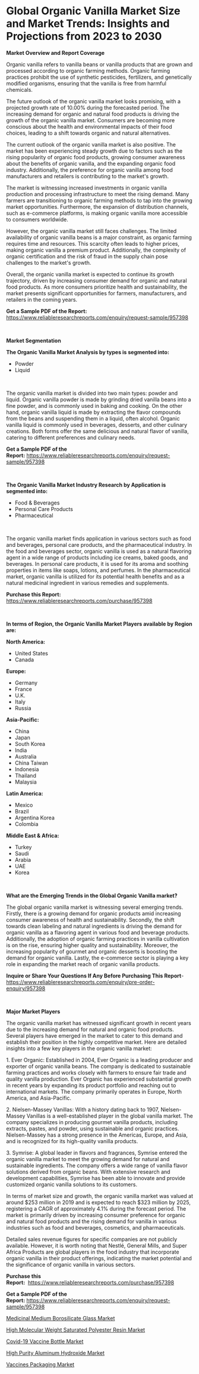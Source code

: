 <p><h1>Global Organic Vanilla Market Size and Market Trends: Insights and Projections from 2023 to 2030</h1></p><p><strong>Market Overview and Report Coverage</strong></p>
<p><p>Organic vanilla refers to vanilla beans or vanilla products that are grown and processed according to organic farming methods. Organic farming practices prohibit the use of synthetic pesticides, fertilizers, and genetically modified organisms, ensuring that the vanilla is free from harmful chemicals.</p><p>The future outlook of the organic vanilla market looks promising, with a projected growth rate of 10.00% during the forecasted period. The increasing demand for organic and natural food products is driving the growth of the organic vanilla market. Consumers are becoming more conscious about the health and environmental impacts of their food choices, leading to a shift towards organic and natural alternatives.</p><p>The current outlook of the organic vanilla market is also positive. The market has been experiencing steady growth due to factors such as the rising popularity of organic food products, growing consumer awareness about the benefits of organic vanilla, and the expanding organic food industry. Additionally, the preference for organic vanilla among food manufacturers and retailers is contributing to the market's growth.</p><p>The market is witnessing increased investments in organic vanilla production and processing infrastructure to meet the rising demand. Many farmers are transitioning to organic farming methods to tap into the growing market opportunities. Furthermore, the expansion of distribution channels, such as e-commerce platforms, is making organic vanilla more accessible to consumers worldwide.</p><p>However, the organic vanilla market still faces challenges. The limited availability of organic vanilla beans is a major constraint, as organic farming requires time and resources. This scarcity often leads to higher prices, making organic vanilla a premium product. Additionally, the complexity of organic certification and the risk of fraud in the supply chain pose challenges to the market's growth.</p><p>Overall, the organic vanilla market is expected to continue its growth trajectory, driven by increasing consumer demand for organic and natural food products. As more consumers prioritize health and sustainability, the market presents significant opportunities for farmers, manufacturers, and retailers in the coming years.</p></p>
<p><strong>Get a Sample PDF of the Report:</strong> <a href="https://www.reliableresearchreports.com/enquiry/request-sample/957398">https://www.reliableresearchreports.com/enquiry/request-sample/957398</a></p>
<p>&nbsp;</p>
<p><strong>Market Segmentation</strong></p>
<p><strong>The Organic Vanilla Market Analysis by types is segmented into:</strong></p>
<p><ul><li>Powder</li><li>Liquid</li></ul></p>
<p>&nbsp;</p>
<p><p>The organic vanilla market is divided into two main types: powder and liquid. Organic vanilla powder is made by grinding dried vanilla beans into a fine powder, and is commonly used in baking and cooking. On the other hand, organic vanilla liquid is made by extracting the flavor compounds from the beans and suspending them in a liquid, often alcohol. Organic vanilla liquid is commonly used in beverages, desserts, and other culinary creations. Both forms offer the same delicious and natural flavor of vanilla, catering to different preferences and culinary needs.</p></p>
<p><strong>Get a Sample PDF of the Report:</strong>&nbsp;<a href="https://www.reliableresearchreports.com/enquiry/request-sample/957398">https://www.reliableresearchreports.com/enquiry/request-sample/957398</a></p>
<p>&nbsp;</p>
<p><strong>The Organic Vanilla Market Industry Research by Application is segmented into:</strong></p>
<p><ul><li>Food & Beverages</li><li>Personal Care Products</li><li>Pharmaceutical</li></ul></p>
<p>&nbsp;</p>
<p><p>The organic vanilla market finds application in various sectors such as food and beverages, personal care products, and the pharmaceutical industry. In the food and beverages sector, organic vanilla is used as a natural flavoring agent in a wide range of products including ice creams, baked goods, and beverages. In personal care products, it is used for its aroma and soothing properties in items like soaps, lotions, and perfumes. In the pharmaceutical market, organic vanilla is utilized for its potential health benefits and as a natural medicinal ingredient in various remedies and supplements.</p></p>
<p><strong>Purchase this Report:</strong>&nbsp; <a href="https://www.reliableresearchreports.com/purchase/957398">https://www.reliableresearchreports.com/purchase/957398</a></p>
<p>&nbsp;</p>
<p><strong>In terms of Region, the Organic Vanilla Market Players available by Region are:</strong></p>
<p>
    <p> <strong> North America: </strong>
        <ul>
            <li>United States</li>
            <li>Canada</li>
        </ul>
        </p> 
    <p> <strong> Europe: </strong>
        <ul>
            <li>Germany</li>
            <li>France</li>
            <li>U.K.</li>
            <li>Italy</li>
            <li>Russia</li>
        </ul>
        </p> 
    <p> <strong> Asia-Pacific: </strong>
        <ul>
            <li>China</li>
            <li>Japan</li>
            <li>South Korea</li>
            <li>India</li>
            <li>Australia</li>
            <li>China Taiwan</li>
            <li>Indonesia</li>
            <li>Thailand</li>
            <li>Malaysia</li>
        </ul>
        </p> 
    <p> <strong> Latin America: </strong>
        <ul>
            <li>Mexico</li>
            <li>Brazil</li>
            <li>Argentina Korea</li>
            <li>Colombia</li>
        </ul>
        </p> 
    <p> <strong> Middle East & Africa: </strong>
        <ul>
            <li>Turkey</li>
            <li>Saudi</li>
            <li>Arabia</li>
            <li>UAE</li>
            <li>Korea</li>
        </ul>
    </p>
    </p>
<p>&nbsp;</p>
<p><strong>What are the Emerging Trends in the Global Organic Vanilla market?</strong></p>
<p><p>The global organic vanilla market is witnessing several emerging trends. Firstly, there is a growing demand for organic products amid increasing consumer awareness of health and sustainability. Secondly, the shift towards clean labeling and natural ingredients is driving the demand for organic vanilla as a flavoring agent in various food and beverage products. Additionally, the adoption of organic farming practices in vanilla cultivation is on the rise, ensuring higher quality and sustainability. Moreover, the increasing popularity of gourmet and organic desserts is boosting the demand for organic vanilla. Lastly, the e-commerce sector is playing a key role in expanding the market reach of organic vanilla products.</p></p>
<p><strong>Inquire or Share Your Questions If Any Before Purchasing This Report</strong>- <a href="https://www.reliableresearchreports.com/enquiry/pre-order-enquiry/957398">https://www.reliableresearchreports.com/enquiry/pre-order-enquiry/957398</a></p>
<p>&nbsp;</p>
<p><strong>Major Market Players</strong></p>
<p><p>The organic vanilla market has witnessed significant growth in recent years due to the increasing demand for natural and organic food products. Several players have emerged in the market to cater to this demand and establish their position in the highly competitive market. Here are detailed insights into a few key players in the organic vanilla market:</p><p>1. Ever Organic: Established in 2004, Ever Organic is a leading producer and exporter of organic vanilla beans. The company is dedicated to sustainable farming practices and works closely with farmers to ensure fair trade and quality vanilla production. Ever Organic has experienced substantial growth in recent years by expanding its product portfolio and reaching out to international markets. The company primarily operates in Europe, North America, and Asia-Pacific.</p><p>2. Nielsen-Massey Vanillas: With a history dating back to 1907, Nielsen-Massey Vanillas is a well-established player in the global vanilla market. The company specializes in producing gourmet vanilla products, including extracts, pastes, and powder, using sustainable and organic practices. Nielsen-Massey has a strong presence in the Americas, Europe, and Asia, and is recognized for its high-quality vanilla products.</p><p>3. Symrise: A global leader in flavors and fragrances, Symrise entered the organic vanilla market to meet the growing demand for natural and sustainable ingredients. The company offers a wide range of vanilla flavor solutions derived from organic beans. With extensive research and development capabilities, Symrise has been able to innovate and provide customized organic vanilla solutions to its customers.</p><p>In terms of market size and growth, the organic vanilla market was valued at around $253 million in 2019 and is expected to reach $323 million by 2025, registering a CAGR of approximately 4.1% during the forecast period. The market is primarily driven by increasing consumer preference for organic and natural food products and the rising demand for vanilla in various industries such as food and beverages, cosmetics, and pharmaceuticals.</p><p>Detailed sales revenue figures for specific companies are not publicly available. However, it is worth noting that Nestlé, General Mills, and Super Africa Products are global players in the food industry that incorporate organic vanilla in their product offerings, indicating the market potential and the significance of organic vanilla in various sectors.</p></p>
<p><strong>Purchase this Report:</strong>&nbsp;&nbsp;<a href="https://www.reliableresearchreports.com/purchase/957398">https://www.reliableresearchreports.com/purchase/957398</a></p>
<p></p>
<p><strong>Get a Sample PDF of the Report:</strong>&nbsp;<a href="https://www.reliableresearchreports.com/enquiry/request-sample/957398">https://www.reliableresearchreports.com/enquiry/request-sample/957398</a></p>
<p><p><a href="https://medium.com/@avarobertson1969/medicinal-medium-borosilicate-glass-market-size-and-market-trends-complete-industry-overview-2023-4cf4941bd0dc">Medicinal Medium Borosilicate Glass Market</a></p><p><a href="https://medium.com/@mariablack1944/high-molecular-weight-saturated-polyester-resin-market-research-report-its-history-and-forecast-0ea2a490e6c3">High Molecular Weight Saturated Polyester Resin Market</a></p><p><a href="https://medium.com/@annarussell1981/covid-19-vaccine-bottle-market-share-evolution-and-market-growth-trends-2023-2030-8d11faa6e83d">Covid-19 Vaccine Bottle Market</a></p><p><a href="https://medium.com/@rebeccabower1903/high-purity-aluminum-hydroxide-market-the-key-to-successful-business-strategy-forecast-till-2030-4fc39b6a8abf">High Purity Aluminum Hydroxide Market</a></p><p><a href="https://medium.com/@dianafisher1927/vaccines-packaging-market-size-reveals-the-best-marketing-channels-in-global-industry-a55ef58adc8e">Vaccines Packaging Market</a></p></p>